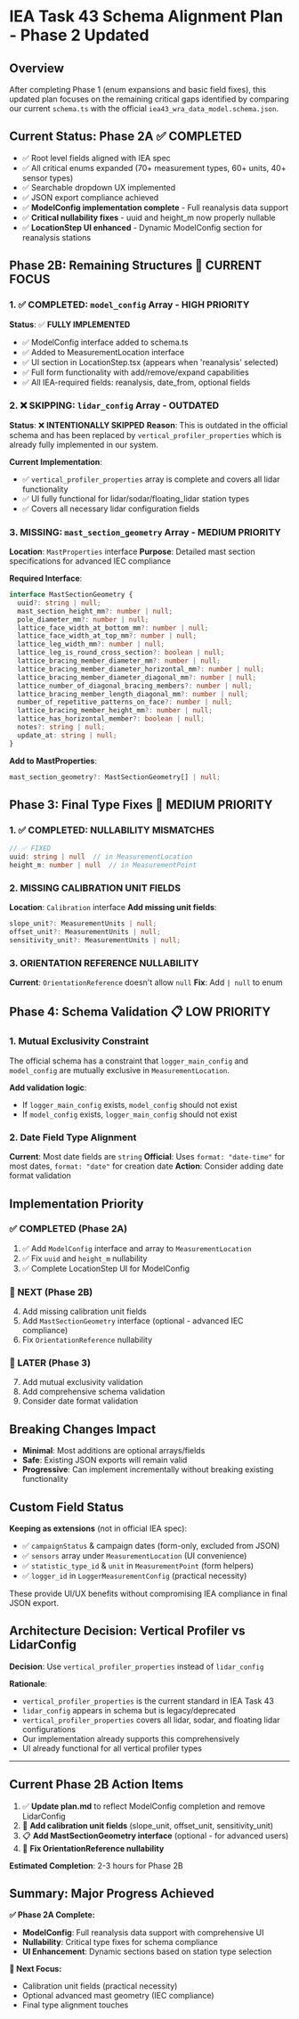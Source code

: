 # IEA Task 43 Schema Alignment Plan - Phase 2 Updated

## Overview
After completing Phase 1 (enum expansions and basic field fixes), this updated plan focuses on the remaining critical gaps identified by comparing our current `schema.ts` with the official `iea43_wra_data_model.schema.json`.

## Current Status: Phase 2A ✅ COMPLETED
- ✅ Root level fields aligned with IEA spec
- ✅ All critical enums expanded (70+ measurement types, 60+ units, 40+ sensor types)
- ✅ Searchable dropdown UX implemented
- ✅ JSON export compliance achieved
- ✅ **ModelConfig implementation complete** - Full reanalysis data support
- ✅ **Critical nullability fixes** - uuid and height_m now properly nullable
- ✅ **LocationStep UI enhanced** - Dynamic ModelConfig section for reanalysis stations

## Phase 2B: Remaining Structures 🎯 CURRENT FOCUS

### 1. ✅ **COMPLETED: `model_config` Array** - HIGH PRIORITY
**Status**: ✅ **FULLY IMPLEMENTED**
- ✅ ModelConfig interface added to schema.ts
- ✅ Added to MeasurementLocation interface
- ✅ UI section in LocationStep.tsx (appears when 'reanalysis' selected)
- ✅ Full form functionality with add/remove/expand capabilities
- ✅ All IEA-required fields: reanalysis, date_from, optional fields

### 2. ❌ **SKIPPING: `lidar_config` Array** - OUTDATED
**Status**: ❌ **INTENTIONALLY SKIPPED**
**Reason**: This is outdated in the official schema and has been replaced by `vertical_profiler_properties` which is already fully implemented in our system.

**Current Implementation**: 
- ✅ `vertical_profiler_properties` array is complete and covers all lidar functionality
- ✅ UI fully functional for lidar/sodar/floating_lidar station types
- ✅ Covers all necessary lidar configuration fields

### 3. **MISSING: `mast_section_geometry` Array** - MEDIUM PRIORITY
**Location**: `MastProperties` interface
**Purpose**: Detailed mast section specifications for advanced IEC compliance

**Required Interface**:
```typescript
interface MastSectionGeometry {
  uuid?: string | null;
  mast_section_height_mm?: number | null;
  pole_diameter_mm?: number | null;
  lattice_face_width_at_bottom_mm?: number | null;
  lattice_face_width_at_top_mm?: number | null;
  lattice_leg_width_mm?: number | null;
  lattice_leg_is_round_cross_section?: boolean | null;
  lattice_bracing_member_diameter_mm?: number | null;
  lattice_bracing_member_diameter_horizontal_mm?: number | null;
  lattice_bracing_member_diameter_diagonal_mm?: number | null;
  lattice_number_of_diagonal_bracing_members?: number | null;
  lattice_bracing_member_length_diagonal_mm?: number | null;
  number_of_repetitive_patterns_on_face?: number | null;
  lattice_bracing_member_height_mm?: number | null;
  lattice_has_horizontal_member?: boolean | null;
  notes?: string | null;
  update_at: string | null;
}
```

**Add to MastProperties**:
```typescript
mast_section_geometry?: MastSectionGeometry[] | null;
```

## Phase 3: Final Type Fixes 🔧 MEDIUM PRIORITY

### 1. ✅ **COMPLETED: NULLABILITY MISMATCHES**
```typescript
// ✅ FIXED
uuid: string | null  // in MeasurementLocation
height_m: number | null  // in MeasurementPoint
```

### 2. **MISSING CALIBRATION UNIT FIELDS**
**Location**: `Calibration` interface
**Add missing unit fields**:
```typescript
slope_unit?: MeasurementUnits | null;
offset_unit?: MeasurementUnits | null;  
sensitivity_unit?: MeasurementUnits | null;
```

### 3. **ORIENTATION REFERENCE NULLABILITY**
**Current**: `OrientationReference` doesn't allow `null`
**Fix**: Add `| null` to enum

## Phase 4: Schema Validation 📋 LOW PRIORITY

### 1. **Mutual Exclusivity Constraint**
The official schema has a constraint that `logger_main_config` and `model_config` are mutually exclusive in `MeasurementLocation`.

**Add validation logic**:
- If `logger_main_config` exists, `model_config` should not exist
- If `model_config` exists, `logger_main_config` should not exist

### 2. **Date Field Type Alignment**
**Current**: Most date fields are `string`
**Official**: Uses `format: "date-time"` for most dates, `format: "date"` for creation date
**Action**: Consider adding date format validation

## Implementation Priority

### ✅ COMPLETED (Phase 2A)
1. ✅ Add `ModelConfig` interface and array to `MeasurementLocation`
2. ✅ Fix `uuid` and `height_m` nullability
3. ✅ Complete LocationStep UI for ModelConfig

### 🎯 NEXT (Phase 2B)  
4. Add missing calibration unit fields
5. Add `MastSectionGeometry` interface (optional - advanced IEC compliance)
6. Fix `OrientationReference` nullability

### 📝 LATER (Phase 3)
7. Add mutual exclusivity validation
8. Add comprehensive schema validation
9. Consider date format validation

## Breaking Changes Impact
- **Minimal**: Most additions are optional arrays/fields
- **Safe**: Existing JSON exports will remain valid
- **Progressive**: Can implement incrementally without breaking existing functionality

## Custom Field Status 
**Keeping as extensions** (not in official IEA spec):
- ✅ `campaignStatus` & campaign dates (form-only, excluded from JSON)
- ✅ `sensors` array under `MeasurementLocation` (UI convenience)
- ✅ `statistic_type_id` & `unit` in `MeasurementPoint` (form helpers)
- ✅ `logger_id` in `LoggerMeasurementConfig` (practical necessity)

These provide UI/UX benefits without compromising IEA compliance in final JSON export.

## Architecture Decision: Vertical Profiler vs LidarConfig

**Decision**: Use `vertical_profiler_properties` instead of `lidar_config`

**Rationale**: 
- `vertical_profiler_properties` is the current standard in IEA Task 43
- `lidar_config` appears in schema but is legacy/deprecated
- `vertical_profiler_properties` covers all lidar, sodar, and floating lidar configurations
- Our implementation already supports this comprehensively
- UI already functional for all vertical profiler types

---

## Current Phase 2B Action Items

1. ✅ **Update plan.md** to reflect ModelConfig completion and remove LidarConfig
2. 🎯 **Add calibration unit fields** (slope_unit, offset_unit, sensitivity_unit)
3. 📋 **Add MastSectionGeometry interface** (optional - for advanced users)
4. 🔧 **Fix OrientationReference nullability**

**Estimated Completion**: 2-3 hours for Phase 2B

## Summary: Major Progress Achieved

**✅ Phase 2A Complete:**
- **ModelConfig**: Full reanalysis data support with comprehensive UI
- **Nullability**: Critical type fixes for schema compliance
- **UI Enhancement**: Dynamic sections based on station type selection

**🎯 Next Focus:**
- Calibration unit fields (practical necessity)
- Optional advanced mast geometry (IEC compliance)
- Final type alignment touches
